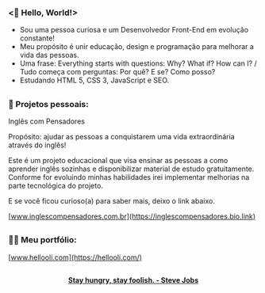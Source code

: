 ### <🖖 Hello, World!>

- Sou uma pessoa curiosa e um Desenvolvedor Front-End em evolução constante!
- Meu propósito é unir educação, design e programação para melhorar a vida das pessoas.
- Uma frase: Everything starts with questions: Why? What if? How can I? / Tudo começa com perguntas: Por quê? E se? Como posso?
- Estudando HTML 5, CSS 3, JavaScript e SEO.

##

### 🚀 Projetos pessoais:

Inglês com Pensadores

Propósito: ajudar as pessoas a conquistarem uma vida extraordinária através do inglês!

Este é um projeto educacional que visa ensinar as pessoas a como aprender inglês sozinhas e disponibilizar material de estudo gratuitamente. Conforme for evoluindo minhas habilidades irei implementar melhorias na parte tecnológica do projeto.

E se você ficou curioso(a) para saber mais, deixo o link abaixo.
 
[www.inglescompensadores.com.br](https://inglescompensadores.bio.link)

##

### 👨‍💻 Meu portfólio:

[www.hellooli.com](https://hellooli.com/)

##

<div align="center">
<strong> <a href="https://www.youtube.com/watch?v=UF8uR6Z6KLc&ab_channel=Stanford" target="_blank">Stay hungry, stay foolish. - Steve Jobs</a></strong>
</div>
